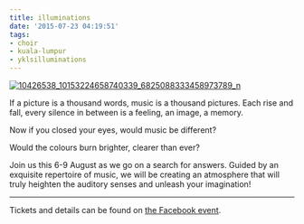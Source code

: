 ```yaml
---
title: illuminations
date: '2015-07-23 04:19:51'
tags:
- choir
- kuala-lumpur
- yklsilluminations
---
```


[![10426538_10153224658740339_6825088333458973789_n](http://www.youngklsingers.com/wp-content/uploads/2015/07/10426538_10153224658740339_6825088333458973789_n-300x300.jpg)](http://www.youngklsingers.com/wp-content/uploads/2015/07/10426538_10153224658740339_6825088333458973789_n.jpg)

If a picture is a thousand words, music is a thousand pictures. Each rise and fall, every silence in between is a feeling, an image, a memory.

Now if you closed your eyes, would music be different?

Would the colours burn brighter, clearer than ever?

Join us this 6-9 August as we go on a search for answers. Guided by an exquisite repertoire of music, we will be creating an atmosphere that will truly heighten the auditory senses and unleash your imagination!


****


Tickets and details can be found on 
[the Facebook event](https://www.facebook.com/events/1748377112056079/).
